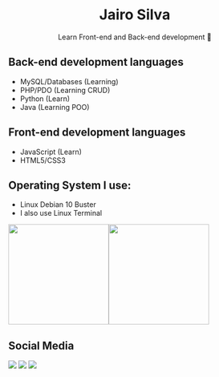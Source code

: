 <h1 align="center">Jairo Silva</h1>
<p align="center">Learn Front-end and Back-end development 🚀</p>

## Back-end development languages
- MySQL/Databases (Learning)
- PHP/PDO (Learning CRUD)
- Python (Learn)
- Java (Learning POO)

## Front-end development languages
- JavaScript (Learn)
- HTML5/CSS3

## Operating System I use:
- Linux Debian 10 Buster
- I also use Linux Terminal

<div style="display:flex;flex-wrap:no-wrap;">
  <img height="200px" src="https://github-readme-stats.vercel.app/api?username=jairosilva2005&show_icons=true&theme=dracula" />
  <img height="200px" src="https://github-readme-stats.vercel.app/api/top-langs/?username=jairosilva2005&layout=compact&theme=dracula)](https://github.com/jairosilva2005/github-readme-stats" />
</div>

## Social Media
[<img src="https://img.shields.io/badge/twitter-%231DA1F2.svg?&style=for-the-badge&logo=twitter&logoColor=white" />](https://twitter.com/jairosilva2005)
[<img src = "https://img.shields.io/badge/instagram-%23E4405F.svg?&style=for-the-badge&logo=instagram&logoColor=white">](https://www.instagram.com/jairo_nth/)
[<img src = "https://img.shields.io/badge/facebook-%231877F2.svg?&style=for-the-badge&logo=facebook&logoColor=white">](https://www.facebook.com/jairo.holanda.7330)
